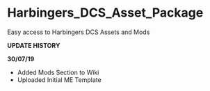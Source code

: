# Harbingers_DCS_Asset_Package
Easy access to Harbingers DCS Assets and Mods

**UPDATE HISTORY**

**30/07/19**
* Added Mods Section to Wiki
* Uploaded Initial ME Template
